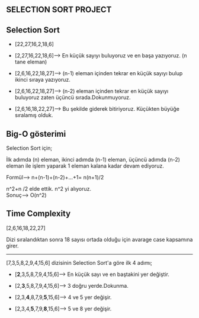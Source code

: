 ## SELECTION SORT PROJECT


## Selection Sort
- [22,27,16,2,18,6] 

- [2,27,16,22,18,6]--> En küçük sayıyı buluyoruz ve en başa yazıyoruz. (n tane eleman)


- [2,6,16,22,18,27]--> (n-1) eleman içinden tekrar en küçük sayıyı bulup ikinci sıraya yazıyoruz.


- [2,6,16,22,18,27]--> (n-2) eleman içinden tekrar en küçük sayıyı buluyoruz zaten üçüncü sırada.Dokunmuyoruz.


- [2,6,16,18,22,27]--> Bu şekilde giderek bitiriyoruz. Küçükten büyüğe sıralamış olduk. 



## Big-O gösterimi

Selection Sort için;

İlk adımda (n) eleman, ikinci adımda (n-1) eleman, üçüncü adımda (n-2) eleman ile işlem yaparak 1 eleman kalana kadar devam ediyoruz.

Formül--> n+(n-1)+(n-2)+...+1= n(n+1)/2 

n^2+n /2 elde ettik. n^2 yi alıyoruz.  
Sonuç--> O(n^2)


## Time Complexity

[2,6,16,18,22,27] 

Dizi sıralandıktan sonra 18 sayısı ortada olduğu için avarage case kapsamına girer.

---

[7,3,5,8,2,9,4,15,6] dizisinin Selection Sort'a göre ilk 4 adımı;

 - [**2**,3,5,8,7,9,4,15,6]--> En küçük sayı ve en baştakini yer değiştir.

 - [2,**3**,5,8,7,9,4,15,6]--> 3 doğru yerde.Dokunma.

 - [2,3,**4**,8,7,9,**5**,15,6]--> 4 ve 5 yer değişir.

 - [2,3,4,**5**,7,9,**8**,15,6]--> 5 ve 8 yer değişir.







